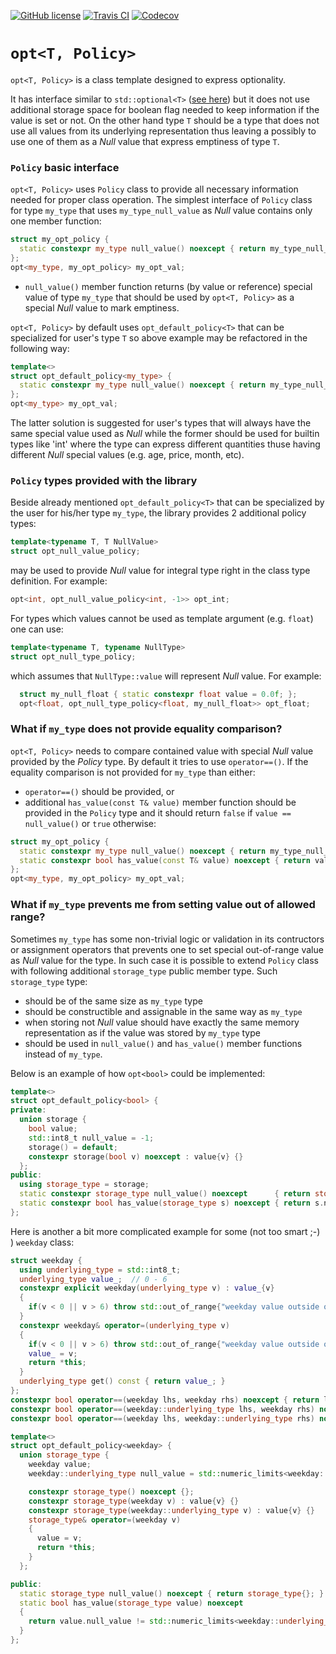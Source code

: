 [![GitHub license](https://img.shields.io/badge/license-MIT-blue.svg?maxAge=3600)](https://raw.githubusercontent.com/mpusz/opt/master/LICENSE)
[![Travis CI](https://img.shields.io/travis/mpusz/opt/master.svg)](https://travis-ci.org/mpusz/opt)
[![Codecov](https://img.shields.io/codecov/c/github/mpusz/opt/master.svg)](https://codecov.io/github/mpusz/opt?branch=master)

# `opt<T, Policy>`

`opt<T, Policy>` is a class template designed to express optionality.

It has interface similar to `std::optional<T>` ([see here](http://en.cppreference.com/w/cpp/utility/optional))
but it does not use additional storage space for boolean flag needed to keep information if
the value is set or not. On the other hand type `T` should be a type that does not use all
values from its underlying representation thus leaving a possibly to use one of them as a _Null_
value that express emptiness of type `T`.

### `Policy` basic interface

`opt<T, Policy>` uses `Policy` class to provide all necessary information needed for proper class operation. The
simplest interface of `Policy` class for type `my_type` that uses `my_type_null_value` as _Null_ value contains
only one member function:
```cpp
struct my_opt_policy {
  static constexpr my_type null_value() noexcept { return my_type_null_value; }
};
opt<my_type, my_opt_policy> my_opt_val;
```
- `null_value()` member function returns (by value or reference) special value of type `my_type` that should be
   used by `opt<T, Policy>` as a special _Null_ value to mark emptiness.

`opt<T, Policy>` by default uses `opt_default_policy<T>` that can be specialized for user's type `T` so above example
may be refactored in the following way:
```cpp
template<>
struct opt_default_policy<my_type> {
  static constexpr my_type null_value() noexcept { return my_type_null_value; }
};
opt<my_type> my_opt_val;
```

The latter solution is suggested for user's types that will always have the same special value used as _Null_ while
the former should be used for builtin types like 'int' where the type can express different quantities thuse having
different _Null_ special values (e.g. age, price, month, etc).

### `Policy` types provided with the library

Beside already mentioned `opt_default_policy<T>` that can be specialized by the user for his/her type `my_type`,
the library provides 2 additional policy types:
```cpp
template<typename T, T NullValue>
struct opt_null_value_policy;
```
may be used to provide _Null_ value for integral type right in the class type definition. For example:
```cpp
opt<int, opt_null_value_policy<int, -1>> opt_int;
```

For types which values cannot be used as template argument (e.g. `float`) one can use:
```cpp
template<typename T, typename NullType>
struct opt_null_type_policy;
```
which assumes that `NullType::value` will represent _Null_ value. For example:
```cpp
  struct my_null_float { static constexpr float value = 0.0f; };
  opt<float, opt_null_type_policy<float, my_null_float>> opt_float;
```

### What if `my_type` does not provide equality comparison?

`opt<T, Policy>` needs to compare contained value with special _Null_ value provided by the _Policy_ type. By default
it tries to use `operator==()`. If the equality comparison  is not provided for `my_type` than either:
- `operator==()` should be provided, or
- additional `has_value(const T& value)` member function should be provided in the `Policy` type and it should return
  `false` if `value == null_value()` or `true` otherwise:
```cpp
struct my_opt_policy {
  static constexpr my_type null_value() noexcept { return my_type_null_value; }
  static constexpr bool has_value(const T& value) noexcept { return value != null_value(); }
};
opt<my_type, my_opt_policy> my_opt_val;
```

### What if `my_type` prevents me from setting value out of allowed range?

Sometimes `my_type` has some non-trivial logic or validation in its contructors or assignment operators that prevents
one to set special out-of-range value as _Null_ value for the type. In such case it is possible to extend `Policy`
class with following additional `storage_type` public member type. Such `storage_type` type:
- should be of the same size as `my_type` type
- should be constructible and assignable in the same way as `my_type`
- when storing not _Null_ value should have exactly the same memory representation as if the value was stored by
  `my_type` type
- should be used in `null_value()` and `has_value()` member functions instead of `my_type`. 

Below is an example of how `opt<bool>` could be implemented:
```cpp
template<>
struct opt_default_policy<bool> {
private:
  union storage {
    bool value;
    std::int8_t null_value = -1;
    storage() = default;
    constexpr storage(bool v) noexcept : value{v} {}
  };
public:
  using storage_type = storage;
  static constexpr storage_type null_value() noexcept      { return storage_type{}; }
  static constexpr bool has_value(storage_type s) noexcept { return s.null_value != -1; }
};
```

Here is another a bit more complicated example for some (not too smart ;-) ) `weekday` class:
```cpp
struct weekday {
  using underlying_type = std::int8_t;
  underlying_type value_;  // 0 - 6
  constexpr explicit weekday(underlying_type v) : value_{v}
  {
    if(v < 0 || v > 6) throw std::out_of_range{"weekday value outside of allowed range"};
  }
  constexpr weekday& operator=(underlying_type v)
  {
    if(v < 0 || v > 6) throw std::out_of_range{"weekday value outside of allowed range"};
    value_ = v;
    return *this;
  }
  underlying_type get() const { return value_; }
};
constexpr bool operator==(weekday lhs, weekday rhs) noexcept { return lhs.value_ == rhs.value_; }
constexpr bool operator==(weekday::underlying_type lhs, weekday rhs) noexcept { return lhs == rhs.value_; }
constexpr bool operator==(weekday lhs, weekday::underlying_type rhs) noexcept { return lhs.value_ == rhs; }

template<>
struct opt_default_policy<weekday> {
  union storage_type {
    weekday value;
    weekday::underlying_type null_value = std::numeric_limits<weekday::underlying_type>::max();

    constexpr storage_type() noexcept {};
    constexpr storage_type(weekday v) : value{v} {}
    constexpr storage_type(weekday::underlying_type v) : value{v} {}
    storage_type& operator=(weekday v)
    {
      value = v;
      return *this;
    }
  };

public:
  static storage_type null_value() noexcept { return storage_type{}; }
  static bool has_value(storage_type value) noexcept
  {
    return value.null_value != std::numeric_limits<weekday::underlying_type>::max();
  }
};
```
